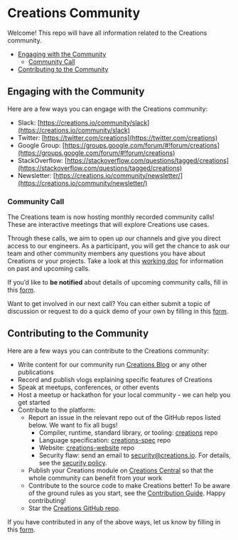 # Creations Community
Welcome! This repo will have all information related to the Creations community.

* [Engaging with the Community](#engaging-with-the-community)
  * [Community Call](#community-call)
* [Contributing to the Community](#contributing-to-the-community)

## Engaging with the Community
Here are a few ways you can engage with the Creations community:

* Slack: [https://creations.io/community/slack](https://creations.io/community/slack)
* Twitter: [https://twitter.com/creations](https://twitter.com/creations)
* Google Group: [https://groups.google.com/forum/#!forum/creations](https://groups.google.com/forum/#!forum/creations)
* StackOverflow: [https://stackoverflow.com/questions/tagged/creations](https://stackoverflow.com/questions/tagged/creations)
* Newsletter: [https://creations.io/community/newsletter/](https://creations.io/community/newsletter/)

### Community Call
The Creations team is now hosting monthly recorded community calls! These are interactive meetings that will explore Creations use cases. 

Through these calls, we aim to open up our channels and give you direct access to our engineers. As a participant, you will get the chance to ask our team and other community members any questions you have about Creations or your projects. Take a look at this [working doc](https://docs.google.com/document/d/1TPi0ktNvk-gQhVh46ckP5_LyhvwLJSQ3NJeSfv8459A/edit) for information on past and upcoming calls.

If you’d like to **be notified** about details of upcoming community calls, fill in this [form](https://docs.google.com/forms/d/e/1FAIpQLSfJkkaXmOf-ULhZ1Oi7bXAG_UmieRQ3wF8mKDohWux-8Ltfsw/viewform). 

Want to get involved in our next call? You can either submit a topic of discussion or request to do a quick demo of your own by filling in this [form](https://docs.google.com/forms/d/e/1FAIpQLSewd7XGlQeuCI2P9XlQ-A8rtFGn9ghbdYpghIi9K03VlxHcRg/viewform).

## Contributing to the Community
Here are a few ways you can contribute to the Creations community:
* Write content for our community run [Creations Blog](https://medium.com/creations-blog) or any other publications
* Record and publish vlogs explaining specific features of Creations
* Speak at meetups, conferences, or other events
* Host a meetup or hackathon for your local community - we can help you get started
* Contribute to the platform:
  * Report an issue in the relevant repo out of the GitHub repos listed below. We want to fix all bugs!
    * Compiler, runtime, standard library, or tooling: [creations](https://github.com/creations-platform/creations/issues) repo
    * Language specification: [creations-spec](https://github.com/creations-platform/creations-spec/issues) repo
    * Website: [creations-website](https://github.com/creations-platform/creations-website/issues) repo
    * Security flaw: send an email to [security@creations.io](mailto:security@creations.io). For details, see the [security policy](https://creations.io/security).
  * Publish your Creations module on [Creations Central](https://central.creations.io/) so that the whole community can benefit from your work
  * Contribute to the source code to make Creations better! To be aware of the ground rules as you start, see the [Contribution Guide](https://github.com/creations-platform/creations/blob/master/CONTRIBUTING.md). Happy contributing!
  * Star the [Creations GitHub repo](https://github.com/creations-platform/creations).

If you have contributed in any of the above ways, let us know by filling in this [form](https://docs.google.com/forms/d/e/1FAIpQLSfLvVD_4t28jzN53f9j_oqS4sMf9_-si5wSwtUDorBOT0Nr6w/viewform).
